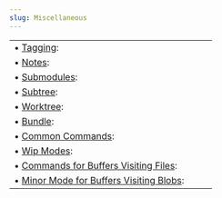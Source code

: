 ```yaml
---
slug: Miscellaneous
---
```


|                                                                                   |    |    |
| :-------------------------------------------------------------------------------- | -- | :- |
| • [Tagging](Tagging):                                                             |    |    |
| • [Notes](Notes):                                                                 |    |    |
| • [Submodules](Submodules):                                                       |    |    |
| • [Subtree](Subtree):                                                             |    |    |
| • [Worktree](Worktree):                                                           |    |    |
| • [Bundle](Bundle):                                                               |    |    |
| • [Common Commands](Common-Commands):                                             |    |    |
| • [Wip Modes](Wip-Modes):                                                         |    |    |
| • [Commands for Buffers Visiting Files](Commands-for-Buffers-Visiting-Files):     |    |    |
| • [Minor Mode for Buffers Visiting Blobs](Minor-Mode-for-Buffers-Visiting-Blobs): |    |    |
